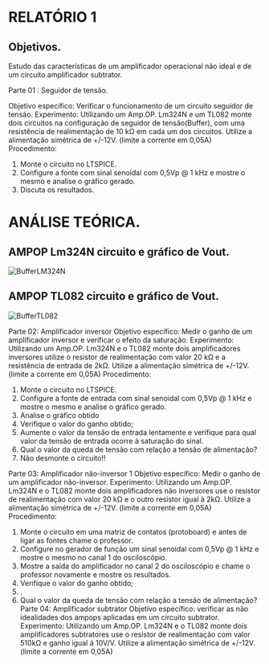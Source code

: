 # RELATÓRIO 1
## Objetivos.

Estudo das características de um amplificador operacional não ideal e de um circuito amplificador subtrator.

Parte 01 : Seguidor de tensão.

Objetivo específico: Verificar o funcionamento de um circuito seguidor de tensão.
Experimento: Utilizando um Amp.OP. Lm324N e um TL082 monte dois circuitos na configuração de seguidor de tensão(Buffer), com uma resistência de realimentação de 10 kΩ em cada um dos circuitos.
Utilize a alimentação simétrica de +/-12V. (limite a corrente em 0,05A)
Procedimento:
1. Monte o circuito no LTSPICE.
2. Configure a fonte com sinal senoidal com 0,5Vp @ 1 kHz e mostre o mesmo e analise o gráfico gerado.
3. Discuta os resultados.

# ANÁLISE TEÓRICA.

## AMPOP Lm324N circuito e gráfico de Vout.

![BufferLM324N](\Imagens\Relatório1\BufferLM324N)

## AMPOP TL082 circuito e gráfico de Vout.

![BufferTL082](\Imagens\Relatório1\BufferTL082)



Parte 02: Amplificador inversor
Objetivo específico: Medir o ganho de um amplificador inversor e verificar o efeito da saturação.
Experimento: Utilizando um Amp.OP. Lm324N e o TL082 monte dois amplificadores inversores utilize o resistor de realimentação com valor 20 kΩ e a resistência de entrada de 2kΩ.
Utilize a alimentação simétrica de +/-12V. (limite a corrente em 0,05A)
Procedimento:
1. Monte o circuito no LTSPICE.
2. Configure a fonte de entrada com sinal senoidal com 0,5Vp @ 1 kHz e mostre o mesmo e analise o gráfico gerado.
3. Analise o gráfico obtido
4. Verifique o valor do ganho obtido;
5. Aumente o valor da tensão de entrada lentamente e verifique para qual valor da tensão de
entrada ocorre à saturação do sinal.
6. Qual o valor da queda de tensão com relação a tensão de alimentação?
7. Não desmonte o circuito!!

Parte 03: Amplificador não-inversor
1
Objetivo específico: Medir o ganho de um amplificador não-inversor.
Experimento: Utilizando um Amp.OP. Lm324N e o TL082 monte dois amplificadores não inversores
use o resistor de realimentação com valor 20 kΩ e o outro resistor igual à 2kΩ.
Utilize a alimentação simétrica de +/-12V. (limite a corrente em 0,05A)
Procedimento:
1. Monte o circuito em uma matriz de contatos (protoboard) e antes de ligar as fontes chame
o professor.
2. Configure no gerador de função um sinal senoidal com 0,5Vp @ 1 kHz e mostre o mesmo
no canal 1 do osciloscópio.
3. Mostre a saída do amplificador no canal 2 do osciloscópio e chame o professor novamente
e mostre os resultados.
4. Verifique o valor do ganho obtido;
5. .
6. Qual o valor da queda de tensão com relação a tensão de alimentação?
Parte 04: Amplificador subtrator
Objetivo específico: verificar as não idealidades dos ampops aplicadas em um circuito subtrator.
Experimento: Utilizando um Amp.OP. Lm324N e o TL082 monte dois amplificadores subtratores
use o resistor de realimentação com valor 510kΩ e ganho igual á 10V/V.
Utilize a alimentação simétrica de +/-12V. (limite a corrente em 0,05A)
